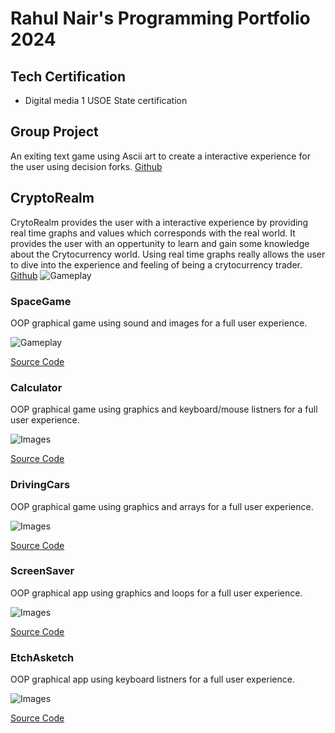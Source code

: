 # Rahul Nair's Programming Portfolio 2024
## Tech Certification
* Digital media 1 USOE State certification

## Group Project
An exiting text game using Ascii art to create a interactive experience for the user using decision forks.
[Github](https://github.com/Rahul7834/Empty-Rooms)

## CryptoRealm
CrytoRealm provides the user with a interactive experience by providing real time graphs and values which corresponds with the real world. It provides the user with an oppertunity to learn and gain some knowledge about the Crytocurrency world. Using real time graphs really allows the user to dive into the experience and feeling of being a crytocurrency trader.
[Github](https://github.com/Rahul7834/CryptoRealm)
![Gameplay](https://github.com/Rahul7834/programmingportfolio/blob/main/images/maingui.png)

### SpaceGame
OOP graphical game using sound and images for a full user experience.

![Gameplay](https://github.com/Rahul7834/programmingportfolio/blob/main/images/SpaceGame.png?raw=true)

[Source Code](https://github.com/Rahul7834/programmingportfolio/blob/main/src/SpaceGame%207.zip)

### Calculator
OOP graphical game using graphics and keyboard/mouse listners for a full user experience.

![Images](https://github.com/Rahul7834/programmingportfolio/blob/main/images/Main.png)

[Source Code](https://github.com/Rahul7834/programmingportfolio/blob/main/src/calculatorkeyboard.zip)

### DrivingCars
OOP graphical game using graphics and arrays for a full user experience.

![Images](https://github.com/Rahul7834/programmingportfolio/blob/main/images/DrivingCars.png)

[Source Code](https://github.com/Rahul7834/programmingportfolio/blob/main/src/DriveCars.zip)

### ScreenSaver
OOP graphical app using graphics and loops for a full user experience.

![Images](https://github.com/Rahul7834/programmingportfolio/blob/main/images/Screensaver.png)

[Source Code](https://github.com/Rahul7834/programmingportfolio/blob/main/src/screensaver.zip)

### EtchAsketch
OOP graphical app using keyboard listners for a full user experience.

![Images](https://github.com/Rahul7834/programmingportfolio/blob/main/images/EtchAsketch.png)

[Source Code](https://github.com/Rahul7834/programmingportfolio/blob/main/src/EtchAsketch.zip)
